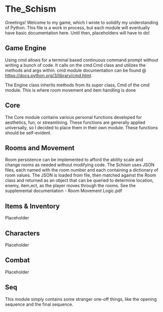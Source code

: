 # The_Schism

 Greetings! Welcome to my game, which I wrote to solidify  my
 understanding of Python. This file is a work in process, but each module will eventually have basic documentation here.
Until then, placeholders will have to do! 


 ## Game Engine

 Using cmd allows for a terminal based continuous command prompt without writing a bunch of code. It calls on the 
 cmd.Cmd class and utilizes the methods and args within. cmd module documentation can be found 
 @ https://docs.python.org/3/library/cmd.html.

The Engine class inherits methods from its super class, Cmd of the cmd module. This is where room movement and item 
handling is done


## Core

The Core module contains various personal functions developed for aesthetics,
fun, or streamlining. These functions are generally applied universally, so I
decided to place them in their own module. These functions should be self-evident.


## Rooms and Movement

Room persistence can be implemented to afford the ability scale and change rooms as needed without modifying code. The Schism uses JSON files, each named with the room number and each containing a dictionary of room values. The JSON is loaded from file, then matched against the Room class and returned as an object that can be queried to determine location, enemy, item,ect, as the player moves through the rooms. See the supplemental documentation - Room Movement Logic.pdf


## Items & Inventory

Placeholder

## Characters

Placeholder

## Combat

Placeholder

## Seq

This module simply contains some stranger one-off things, like the opening sequence and the final sequence.